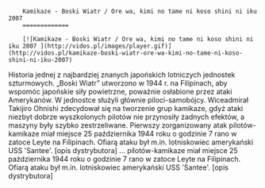 
        Kamikaze - Boski Wiatr / Ore wa, kimi no tame ni koso shini ni iku 2007 
        =============
        
        [![Kamikaze - Boski Wiatr / Ore wa, kimi no tame ni koso shini ni iku 2007 ](http://vidos.pl/images/player.gif)](http://vidos.pl/kamikaze-boski-wiatr-ore-wa-kimi-no-tame-ni-koso-shini-ni-iku-2007)
        
        
 Historia jednej z najbardziej znanych japońskich lotniczych jednostek szturmowych. „Boski Wiatr” utworzono w 1944 r. na Filipinach, aby wspomóc japońskie siły powietrzne, poważnie osłabione przez ataki Amerykanów. W jednostce służyli głównie piloci-samobójcy. Wiceadmirał Takijiro Ohnishi zdecydował się na tworzenie grup kamikaze, gdyż ataki niezbyt dobrze wyszkolonych pilotów nie przynosiły żadnych efektów, a maszyny były szybko zestrzeliwane. Pierwszy zorganizowany atak pilotów-kamikaze miał miejsce 25 października 1944 roku o godzinie 7 rano w zatoce Leyte na Filipinach. Ofiarą ataku był m.in. lotniskowiec amerykański USS 'Santee'. [opis dystrybutora]  ... pilotów-kamikaze miał miejsce 25 października 1944 roku o godzinie 7 rano w zatoce Leyte na Filipinach. Ofiarą ataku był m.in. lotniskowiec amerykański USS 'Santee'. [opis dystrybutora]
    